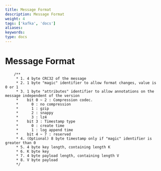 ```yaml
---
title: Message Format
description: Message Format
weight: 4
tags: ['kafka', 'docs']
aliases: 
keywords: 
type: docs
---
```


# Message Format
    
    
        /**
         * 1. 4 byte CRC32 of the message
         * 2. 1 byte "magic" identifier to allow format changes, value is 0 or 1
         * 3. 1 byte "attributes" identifier to allow annotations on the message independent of the version
         *    bit 0 ~ 2 : Compression codec.
         *      0 : no compression
         *      1 : gzip
         *      2 : snappy
         *      3 : lz4
         *    bit 3 : Timestamp type
         *      0 : create time
         *      1 : log append time
         *    bit 4 ~ 7 : reserved
         * 4. (Optional) 8 byte timestamp only if "magic" identifier is greater than 0
         * 5. 4 byte key length, containing length K
         * 6. K byte key
         * 7. 4 byte payload length, containing length V
         * 8. V byte payload
         */
    
